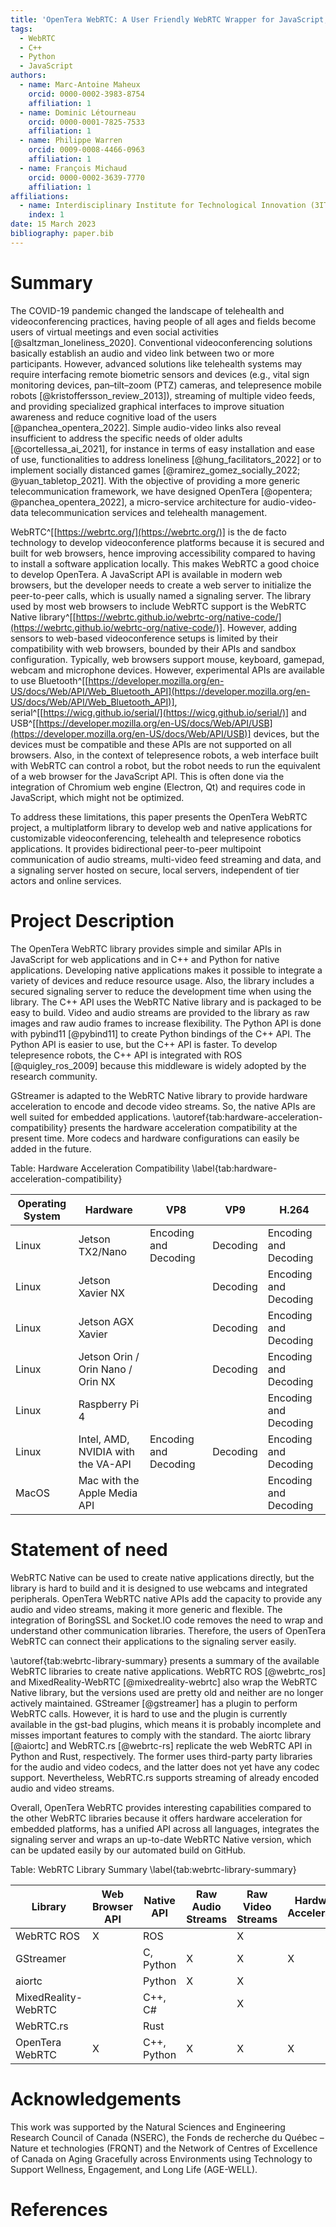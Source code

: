 ```yaml
---
title: 'OpenTera WebRTC: A User Friendly WebRTC Wrapper for JavaScript, C++ and Python'
tags:
  - WebRTC
  - C++
  - Python
  - JavaScript
authors:
  - name: Marc-Antoine Maheux
    orcid: 0000-0002-3983-8754
    affiliation: 1
  - name: Dominic Létourneau
    orcid: 0000-0001-7825-7533
    affiliation: 1
  - name: Philippe Warren
    orcid: 0009-0008-4466-0963
    affiliation: 1
  - name: François Michaud
    orcid: 0000-0002-3639-7770
    affiliation: 1
affiliations:
  - name: Interdisciplinary Institute for Technological Innovation (3IT), Université de Sherbrooke, Canada
    index: 1
date: 15 March 2023
bibliography: paper.bib
---
```


# Summary
The COVID-19 pandemic changed the landscape of telehealth and videoconferencing practices, having people of all ages and fields become users of virtual meetings and even social activities [@saltzman_loneliness_2020].
Conventional videoconferencing solutions basically establish an audio and video link between two or more participants.
However, advanced solutions like telehealth systems may require interfacing remote biometric sensors and devices (e.g., vital sign monitoring devices, pan–tilt–zoom (PTZ) cameras, and telepresence mobile robots [@kristoffersson_review_2013]), streaming of multiple video feeds, and providing specialized graphical interfaces to improve situation awareness and reduce cognitive load of the users [@panchea_opentera_2022].
Simple audio-video links also reveal insufficient to address the specific needs of older adults [@cortellessa_ai_2021], for instance in terms of easy installation and ease of use, functionalities to address loneliness [@hung_facilitators_2022] or to implement socially distanced games [@ramirez_gomez_socially_2022; @yuan_tabletop_2021].
With the objective of providing a more generic telecommunication framework, we have designed OpenTera [@opentera; @panchea_opentera_2022], a micro-service architecture for audio-video-data telecommunication services and telehealth management.

WebRTC^[[https://webrtc.org/](https://webrtc.org/)] is the de facto technology to develop videoconference platforms because it is secured and built for web browsers, hence improving accessibility compared to having to install a software application locally.
This makes WebRTC a good choice to develop OpenTera.
A JavaScript API is available in modern web browsers, but the developer needs to create a web server to initialize the peer-to-peer calls, which is usually named a signaling server.
The library used by most web browsers to include WebRTC support is the WebRTC Native library^[[https://webrtc.github.io/webrtc-org/native-code/](https://webrtc.github.io/webrtc-org/native-code/)].
However, adding sensors to web-based videoconference setups is limited by their compatibility with web browsers, bounded by their APIs and sandbox configuration.
Typically, web browsers support mouse, keyboard, gamepad, webcam and microphone devices. However, experimental APIs are available to use Bluetooth^[[https://developer.mozilla.org/en-US/docs/Web/API/Web_Bluetooth_API](https://developer.mozilla.org/en-US/docs/Web/API/Web_Bluetooth_API)], serial^[[https://wicg.github.io/serial/](https://wicg.github.io/serial/)] and USB^[[https://developer.mozilla.org/en-US/docs/Web/API/USB](https://developer.mozilla.org/en-US/docs/Web/API/USB)] devices, but the devices must be compatible and these APIs are not supported on all browsers.
Also, in the context of telepresence robots, a web interface built with WebRTC can control a robot, but the robot needs to run the equivalent of a web browser for the JavaScript API.
This is often done via the integration of Chromium web engine (Electron, Qt) and requires code in JavaScript, which might not be optimized.

To address these limitations, this paper presents the OpenTera WebRTC project, a multiplatform library to develop web and native applications for customizable videoconferencing, telehealth and telepresence robotics applications. 
It provides bidirectional peer-to-peer multipoint communication of audio streams, multi-video feed streaming and data, and a signaling server hosted on secure, local servers, independent of tier actors and online services.

# Project Description
The OpenTera WebRTC library provides simple and similar APIs in JavaScript for web applications and in C++ and Python for native applications.
Developing native applications makes it possible to integrate a variety of devices and reduce resource usage.
Also, the library includes a secured signaling server to reduce the development time when using the library.
The C++ API uses the WebRTC Native library and is packaged to be easy to build.
Video and audio streams are provided to the library as raw images and raw audio frames to increase flexibility.
The Python API is done with pybind11 [@pybind11] to create Python bindings of the C++ API.
The Python API is easier to use, but the C++ API is faster.
To develop telepresence robots, the C++ API is integrated with ROS [@quigley_ros_2009] because this middleware is widely adopted by the research community.

GStreamer is adapted to the WebRTC Native library to provide hardware acceleration to encode and decode video streams.
So, the native APIs are well suited for embedded applications.
\autoref{tab:hardware-acceleration-compatibility} presents the hardware acceleration compatibility at the present time.
More codecs and hardware configurations can easily be added in the future.



Table: Hardware Acceleration Compatibility \label{tab:hardware-acceleration-compatibility}

| Operating System | Hardware                           | VP8                   | VP9      | H.264                 |
|------------------|------------------------------------|-----------------------|----------|-----------------------|
| Linux            | Jetson TX2/Nano                    | Encoding and Decoding | Decoding | Encoding and Decoding |
| Linux            | Jetson Xavier NX                   |                       | Decoding | Encoding and Decoding |
| Linux            | Jetson AGX Xavier                  |                       | Decoding | Encoding and Decoding |
| Linux            | Jetson Orin / Orin Nano / Orin NX  |                       | Decoding | Encoding and Decoding |
| Linux            | Raspberry Pi 4                     |                       |          | Encoding and Decoding |
| Linux            | Intel, AMD, NVIDIA with the VA-API | Encoding and Decoding | Decoding | Encoding and Decoding |
| MacOS            | Mac with the Apple Media API       |                       |          | Encoding and Decoding |


# Statement of need
WebRTC Native can be used to create native applications directly, but the library is hard to build and it is designed to use webcams and integrated peripherals.
OpenTera WebRTC native APIs add the capacity to provide any audio and video streams, making it more generic and flexible.
The integration of BoringSSL and Socket.IO code removes the need to wrap and understand other communication libraries.
Therefore, the users of OpenTera WebRTC can connect their applications to the signaling server easily.

\autoref{tab:webrtc-library-summary} presents a summary of the available WebRTC libraries to create native applications.
WebRTC ROS [@webrtc_ros] and MixedReality-WebRTC [@mixedreality-webrtc] also wrap the WebRTC Native library, but the versions used are pretty old and neither are no longer actively maintained.
GStreamer [@gstreamer] has a plugin to perform WebRTC calls. However, it is hard to use and the plugin is currently available in the gst-bad plugins, which means it is probably incomplete and misses important features to comply with the standard.
The aiortc library [@aiortc] and WebRTC.rs [@webrtc-rs] replicate the web WebRTC API in Python and Rust, respectively.
The former uses third-party party libraries for the audio and video codecs, and the latter does not yet have any codec support.
Nevertheless, WebRTC.rs supports streaming of already encoded audio and video streams.

Overall, OpenTera WebRTC provides interesting capabilities compared to the other WebRTC libraries because it offers hardware acceleration for embedded platforms, has a unified API across all languages, integrates the signaling server and wraps an up-to-date WebRTC Native version, which can be updated easily by our automated build on GitHub.


Table: WebRTC Library Summary \label{tab:webrtc-library-summary}

| Library             | Web Browser API | Native API  | Raw Audio Streams | Raw Video Streams | Hardware Acceleration | Signaling Server |
|---------------------|-----------------|-------------|-------------------|-------------------|-----------------------|------------------|
| WebRTC ROS          | X               | ROS         |                   | X                 |                       | Integrated       |
| GStreamer           |                 | C, Python   | X                 | X                 | X                     | Example          |
| aiortc              |                 | Python      | X                 | X                 |                       | Example          |
| MixedReality-WebRTC |                 | C++, C#     |                   | X                 |                       | Example          |
| WebRTC.rs           |                 | Rust        |                   |                   |                       | Example          |
| OpenTera WebRTC     | X               | C++, Python | X                 | X                 | X                     | Integrated       |


# Acknowledgements
This work was supported by the Natural Sciences and Engineering Research Council of Canada (NSERC), the Fonds de recherche du Québec – Nature et technologies (FRQNT) and the Network of Centres of Excellence of Canada on Aging Gracefully across Environments using Technology to Support Wellness, Engagement, and Long Life (AGE-WELL).

# References
